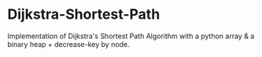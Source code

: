 # Dijkstra-Shortest-Path
Implementation of Dijkstra's Shortest Path Algorithm with a python array &amp; a binary heap + decrease-key by node.
